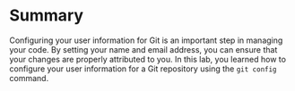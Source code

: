 # Summary

Configuring your user information for Git is an important step in managing your code. By setting your name and email address, you can ensure that your changes are properly attributed to you. In this lab, you learned how to configure your user information for a Git repository using the `git config` command.
